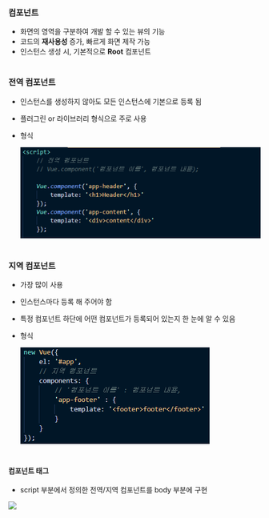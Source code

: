 ### 컴포넌트 
- 화면의 영역을 구분하여 개발 할 수 있는 뷰의 기능 
- 코드의 **재사용성** 증가, 빠르게 화면 제작 가능 
- 인스턴스 생성 시, 기본적으로 **Root** 컴포넌트 
#
### 전역 컴포넌트 
- 인스턴스를 생성하지 않아도 모든 인스턴스에 기본으로 등록 됨 
- 플러그린 or 라이브러리 형식으로 주로 사용 
- 형식    
  
  <img src="/Vue/img/전역컴포넌트.png">
#  
### 지역 컴포넌트 
- 가장 많이 사용 
- 인스턴스마다 등록 해 주어야 함 
- 특정 컴포넌트 하단에 어떤 컴포넌트가 등록되어 있는지 한 눈에 알 수 있음 
- 형식    
  
  <img src="/Vue/img/지역컴포넌트.png">
 #
 #### 컴포넌트 태그 
 - script 부분에서 정의한 전역/지역 컴포넌트를 body 부분에 구현   
  
 <img src="/Vue/img/컴포넌트.png">


